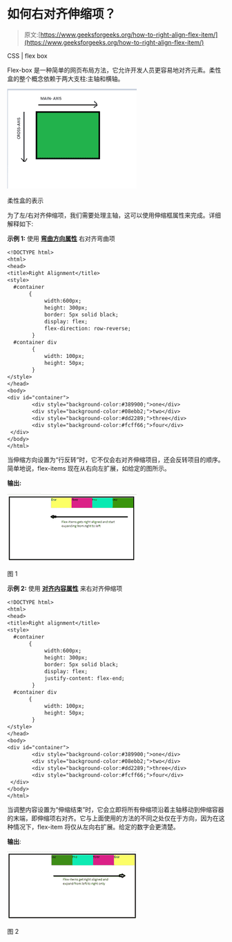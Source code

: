 # 如何右对齐伸缩项？

> 原文:[https://www.geeksforgeeks.org/how-to-right-align-flex-item/](https://www.geeksforgeeks.org/how-to-right-align-flex-item/)

CSS | flex box

Flex-box 是一种简单的网页布局方法，它允许开发人员更容易地对齐元素。柔性盒的整个概念依赖于两大支柱:主轴和横轴。

![](img/66b4d98805c54f17fb45cec6cff4aaf6.png)

柔性盒的表示

为了左/右对齐伸缩项，我们需要处理主轴，这可以使用伸缩框属性来完成。详细解释如下:

**示例 1:** 使用 **[弯曲方向属性](https://www.geeksforgeeks.org/css-flex-direction-property/)** 右对齐弯曲项

```
<!DOCTYPE html>
<html>
<head>
<title>Right Alignment</title>
<style>
  #container 
       { 
            width:600px;
            height: 300px; 
            border: 5px solid black; 
            display: flex; 
            flex-direction: row-reverse;
        } 
  #container div 
        { 
            width: 100px; 
            height: 50px; 
        } 
</style>  
</head>
<body>
<div id="container"> 
        <div style="background-color:#389900;">one</div> 
        <div style="background-color:#08ebb2;">two</div> 
        <div style="background-color:#dd2289;">three</div> 
        <div style="background-color:#fcff66;">four</div>     
 </div> 
</body>
</html>
```

当伸缩方向设置为“行反转”时，它不仅会右对齐伸缩项目，还会反转项目的顺序。简单地说，flex-items 现在从右向左扩展，如给定的图所示。

**输出:**

![](img/39bfc300153951312ae132a0361726ef.png)

图 1

**示例 2:** 使用 **[对齐内容属性](https://www.geeksforgeeks.org/css-justify-content-property/)** 来右对齐伸缩项

```
<!DOCTYPE html>
<html>
<head>
<title>Right alignment</title>
<style>
  #container 
       { 
            width:600px;
            height: 300px; 
            border: 5px solid black; 
            display: flex; 
            justify-content: flex-end;
        } 
  #container div 
       { 
            width: 100px; 
            height: 50px; 
        } 
</style>
</head>
<body>
<div id="container"> 
        <div style="background-color:#389900;">one</div> 
        <div style="background-color:#08ebb2;">two</div> 
        <div style="background-color:#dd2289;">three</div> 
        <div style="background-color:#fcff66;">four</div>
 </div>
</body>
</html>
```

当调整内容设置为“伸缩结束”时，它会立即将所有伸缩项沿着主轴移动到伸缩容器的末端，即伸缩项右对齐。它与上面使用的方法的不同之处仅在于方向，因为在这种情况下，flex-item 将仅从左向右扩展。给定的数字会更清楚。

**输出**:

![](img/6d0afcf044542e0e15cdbe5a6176d176.png)

图 2